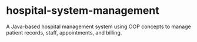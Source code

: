 # hospital-system-management
A Java-based hospital management system using OOP concepts to manage patient records, staff, appointments, and billing.

